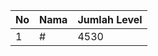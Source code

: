 | No | Nama            | Jumlah Level |
|----|-----------------|--------------|
| 1  | #    |    4530        |
